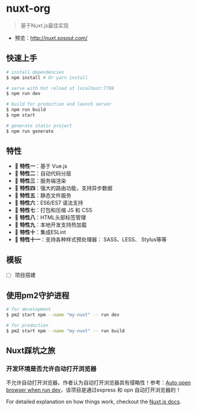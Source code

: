 # nuxt-org

> 基于Nuxt.js最佳实现

- 预览：http://nuxt.sosout.com/

## 快速上手

``` bash
# install dependencies
$ npm install # Or yarn install

# serve with hot reload at localhost:7788
$ npm run dev

# build for production and launch server
$ npm run build
$ npm start

# generate static project
$ npm run generate
```

## 特性

- :gem: **特性一**：基于 Vue.js
- :rocket: **特性二**：自动代码分层
- :1234: **特性三**：服务端渲染
- :gem: **特性四**：强大的路由功能，支持异步数据
- :rocket: **特性五**：静态文件服务
- :1234: **特性六**：ES6/ES7 语法支持
- :gem: **特性七**：打包和压缩 JS 和 CSS
- :rocket: **特性八**：HTML头部标签管理
- :1234: **特性九**：本地开发支持热加载
- :gem: **特性十**：集成ESLint
- :rocket: **特性十一**：支持各种样式预处理器： SASS、LESS、 Stylus等等

## 模板
- [ ] 项目搭建

## 使用pm2守护进程

```bash
# for development
$ pm2 start npm --name "my-nuxt" -- run dev

# for production
$ pm2 start npm --name "my-nuxt" -- run build         
```

## Nuxt踩坑之旅

### 开发环境是否允许自动打开浏览器

不允许自动打开浏览器，作者认为自动打开浏览器具有侵略性！参考：[Auto open browser when run dev](https://github.com/nuxt/nuxt.js/issues/1433)，该项目是通过express 和 opn 自动打开浏览器的！

For detailed explanation on how things work, checkout the [Nuxt.js docs](https://github.com/nuxt/nuxt.js).
